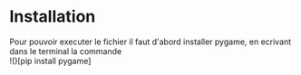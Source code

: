 # Installation  
Pour pouvoir executer le fichier il faut d'abord installer pygame, en ecrivant dans le terminal la commande  
!()[pip install pygame]


